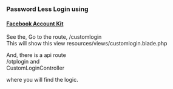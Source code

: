
### Password Less Login using
#### [Facebook Account Kit](https://developers.facebook.com/docs/accountkit/)

See the, 
Go to the route, /customlogin
<br>
This will show this view
resources/views/customlogin.blade.php

And, there is a 
api route
<br>
/otplogin and 
<br>
CustomLoginController

where you will find the logic. 

